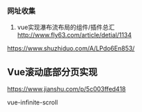 ### 网址收集
1. vue实现瀑布流布局的组件/插件总汇
http://www.fly63.com/article/detial/1134


https://www.shuzhiduo.com/A/LPdo6En853/



## Vue滚动底部分页实现
 https://www.jianshu.com/p/5c003ffed418

vue-infinite-scroll
